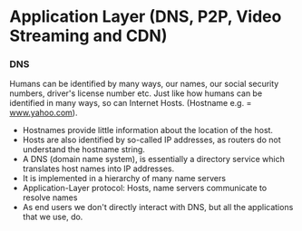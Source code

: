 # Application Layer (DNS, P2P, Video Streaming and CDN)
### DNS
Humans can be identified by many ways, our names, our social security numbers, driver's license number etc. Just like how humans can be identified in many ways, so can Internet Hosts. (Hostname e.g. = www.yahoo.com). 
- Hostnames provide little information about the location of the host. 
- Hosts are also identified by so-called IP addresses, as routers do not understand the hostname string.
- A DNS (domain name system), is essentially a directory service which translates host names into IP addresses. 
- It is implemented in a hierarchy of many name servers
- Application-Layer protocol: Hosts, name servers communicate to resolve names
- As end users we don't directly interact with DNS, but all the applications that we use, do.


